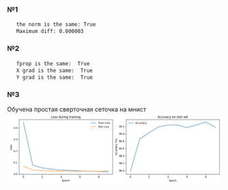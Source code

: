 ### №1
```
   the norm is the same: True
   Maximum diff: 0.000003
```
### №2
```
   fprop is the same:  True
   X grad is the same:  True
   Y grad is the same:  True
```
### №3
Обучена простая сверточная сеточка на мнист
![loss graph](./mnist.png)
